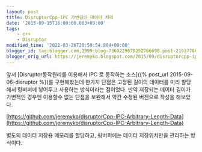 ```yaml
---
layout: post
title: DisruptorCpp-IPC 가변길이 데이터 처리
date: '2015-09-15T16:00:00.003+09:00'
tags:
    - c++
    - Disruptor
modified_time: '2022-03-26T20:59:54.804+09:00'
blogger_id: tag:blogger.com,1999:blog-7360229670252766698.post-2193770637077337607
blogger_orig_url: https://jeremyko.blogspot.com/2015/09/disruptorcpp-ipc.html
---
```


앞서 [Disruptor동작원리를 이용해서 IPC 로 동작하는 소스]({% post_url 2015-09-06-disruptor %})를 구현해봤는데 한가지 단점은 고정된 길이의 데이터를 미리 할당해서 링버퍼에 넣어두고 사용하는 방식이라는 점이었다. 만약 저장되는 데이터 길이가 가변적인 경우엔 이용할수 없는 단점을 보완해서 약간 수정된 버전으로 작성을 해보았다.

[https://github.com/jeremyko/disruptorCpp-IPC-Arbitrary-Length-Data](https://github.com/jeremyko/disruptorCpp-IPC-Arbitrary-Length-Data)

별도의 데이터 저장용 메모리를 할당하고, 링버퍼에는 데이터 저장위치만을 관리하는 방식이다.
